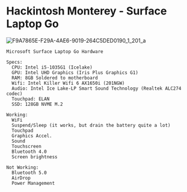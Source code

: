 # Hackintosh Monterey - Surface Laptop Go
![F9A7865E-F29A-4AE6-9019-264C5DED0190_1_201_a](https://user-images.githubusercontent.com/81677769/232339651-46c7cb59-ecad-4936-902c-cf653f952a10.jpeg)

    Microsoft Surface Laptop Go Hardware

    Specs:
      CPU: Intel i5-1035G1 (Icelake)
      GPU: Intel UHD Graphics (Iris Plus Graphics G1)
      RAM: 8GB Soldered to motherboard
      Wifi: Intel Killer Wifi 6 AX1650i (201NGW)
      Audio: Intel Ice Lake-LP Smart Sound Technology (Realtek ALC274 codec)
      Touchpad: ELAN
      SSD: 128GB NVME M.2

    Working:
      WiFi
      Suspend/Sleep (it works, but drain the battery quite a lot)
      Touchpad
      Graphics Accel.
      Sound
      Touchscreen
	  Bluetooth 4.0
      Screen brightness

    Not Working:
      Bluetooth 5.0
	  AirDrop
      Power Management
